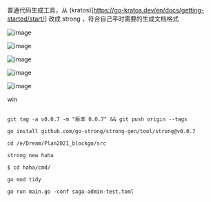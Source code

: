 
普通代码生成工具，从 (kratos)[https://go-kratos.dev/en/docs/getting-started/start/] 改成 strong ，符合自己平时需要的生成文档格式

![image](https://user-images.githubusercontent.com/17606795/148645370-4a45ceac-1a38-420f-a6c6-f493e5e9936d.png)

![image](https://user-images.githubusercontent.com/17606795/148645395-eb9ed4b3-3e70-45ea-a80d-cbffa37013b1.png)

![image](https://user-images.githubusercontent.com/17606795/148645454-26dad89a-ed01-4974-8092-5ce83986d55c.png)

![image](https://user-images.githubusercontent.com/17606795/148645471-295d87c1-8363-49b2-ac22-673c87f11ca9.png)

![image](https://user-images.githubusercontent.com/17606795/148645409-f1bc4be0-5a6d-4029-b635-b77e9894be3d.png)



win
```

git tag -a v0.0.7 -m "版本 0.0.7" && git push origin --tags

go install github.com/go-strong/strong-gen/tool/strong@v0.0.7

cd /e/Dream/Plan2021_blockgo/src

strong new haha

$ cd haha/cmd/

go mod tidy

go run main.go -conf saga-admin-test.toml 

```
